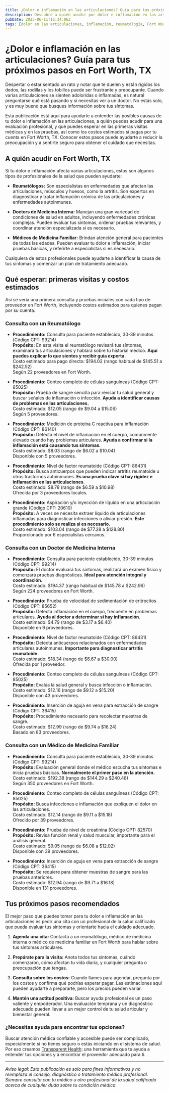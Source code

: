 ```yaml
---
title: ¿Dolor e inflamación en las articulaciones? Guía para tus próximos pasos en Fort Worth, TX  
description: Descubre a quién acudir por dolor e inflamación en las articulaciones en Fort Worth, TX, qué esperar en las consultas y los costos estimados para que puedas tomar decisiones con confianza.  
pubDate: 2025-06-11T16:34:06Z  
tags: [dolor en las articulaciones, inflamación, reumatología, Fort Worth, cuidado de salud, costos médicos, medicina familiar, medicina interna]  
---
```


# ¿Dolor e inflamación en las articulaciones? Guía para tus próximos pasos en Fort Worth, TX

Despertar o estar sentado un rato y notar que te duelen y están rígidos los dedos, las rodillas y los tobillos puede ser frustrante y preocupante. Cuando varias articulaciones se sienten adoloridas o inflamadas, es natural preguntarse qué está pasando y si necesitas ver a un doctor. No estás solo, y es muy bueno que busques información sobre tus síntomas.

Esta publicación está aquí para ayudarte a entender las posibles causas de tu dolor e inflamación en las articulaciones, a quién puedes acudir para una evaluación profesional, y qué puedes esperar en las primeras visitas médicas y en las pruebas, así como los costos estimados si pagas por tu cuenta en Fort Worth, TX. Conocer estos pasos puede ayudarte a reducir la preocupación y a sentirte seguro para obtener el cuidado que necesitas.

## A quién acudir en Fort Worth, TX

Si tu dolor e inflamación afecta varias articulaciones, estos son algunos tipos de profesionales de la salud que pueden ayudarte:

- **Reumatólogos:** Son especialistas en enfermedades que afectan las articulaciones, músculos y huesos, como la artritis. Son expertos en diagnosticar y tratar inflamación crónica de las articulaciones y enfermedades autoinmunes.

- **Doctors de Medicina Interna:** Manejan una gran variedad de condiciones de salud en adultos, incluyendo enfermedades crónicas complejas. Pueden evaluar tus síntomas, ordenar pruebas relevantes, y coordinar atención especializada si es necesario.

- **Médicos de Medicina Familiar:** Brindan atención general para pacientes de todas las edades. Pueden evaluar tu dolor e inflamación, iniciar pruebas básicas, y referirte a especialistas si es necesario.

Cualquiera de estos profesionales puede ayudarte a identificar la causa de tus síntomas y comenzar un plan de tratamiento adecuado.

## Qué esperar: primeras visitas y costos estimados

Así se vería una primera consulta y pruebas iniciales con cada tipo de proveedor en Fort Worth, incluyendo costos estimados para quienes pagan por su cuenta.

### Consulta con un Reumatólogo

- **Procedimiento:** Consulta para paciente establecido, 30-39 minutos (Código CPT: 99214)  
  **Propósito:** En esta visita el reumatólogo revisará tus síntomas, examinará tus articulaciones y hablará sobre tu historial médico. **Aquí puedes explicar lo que sientes y recibir guía experta.**  
  Costo estimado para pago directo: $194.02 (rango habitual de $145.51 a $242.52)  
  Según 22 proveedores en Fort Worth.

- **Procedimiento:** Conteo completo de células sanguíneas (Código CPT: 85025)  
  **Propósito:** Prueba de sangre sencilla para revisar tu salud general y buscar señales de inflamación o infección. **Ayuda a identificar causas de problemas en las articulaciones.**  
  Costo estimado: $12.05 (rango de $9.04 a $15.06)  
  Según 5 proveedores.

- **Procedimiento:** Medición de proteína C reactiva para inflamación (Código CPT: 86140)  
  **Propósito:** Detecta el nivel de inflamación en el cuerpo, comúnmente elevado cuando hay problemas articulares. **Ayuda a confirmar si la inflamación está causando tus síntomas.**  
  Costo estimado: $8.03 (rango de $6.02 a $10.04)  
  Disponible con 5 proveedores.

- **Procedimiento:** Nivel de factor reumatoide (Código CPT: 86431)  
  **Propósito:** Busca anticuerpos que pueden indicar artritis reumatoide u otros trastornos autoinmunes. **Es una prueba clave si hay rigidez e inflamación en las articulaciones.**  
  Costo estimado: $8.78 (rango de $6.59 a $10.98)  
  Ofrecida por 3 proveedores locales.

- **Procedimiento:** Aspiración y/o inyección de líquido en una articulación grande (Código CPT: 20610)  
  **Propósito:** A veces se necesita extraer líquido de articulaciones inflamadas para diagnosticar infecciones o aliviar presión. **Este procedimiento solo se realiza si es necesario.**  
  Costo estimado: $103.04 (rango de $77.28 a $128.80)  
  Proporcionado por 6 especialistas cercanos.

### Consulta con un Doctor de Medicina Interna

- **Procedimiento:** Consulta para paciente establecido, 30-39 minutos (Código CPT: 99214)  
  **Propósito:** El doctor evaluará tus síntomas, realizará un examen físico y comenzará pruebas diagnósticas. **Ideal para atención integral y coordinación.**  
  Costo estimado: $194.37 (rango habitual de $145.78 a $242.96)  
  Según 224 proveedores en Fort Worth.

- **Procedimiento:** Prueba de velocidad de sedimentación de eritrocitos (Código CPT: 85652)  
  **Propósito:** Detecta inflamación en el cuerpo, frecuente en problemas articulares. **Ayuda al doctor a determinar si hay inflamación.**  
  Costo estimado: $4.79 (rango de $3.17 a $6.40)  
  Disponible en 9 proveedores.

- **Procedimiento:** Nivel de factor reumatoide (Código CPT: 86431)  
  **Propósito:** Detecta anticuerpos relacionados con enfermedades articulares autoinmunes. **Importante para diagnosticar artritis reumatoide.**  
  Costo estimado: $18.34 (rango de $6.67 a $30.00)  
  Ofrecida por 1 proveedor.

- **Procedimiento:** Conteo completo de células sanguíneas (Código CPT: 85025)  
  **Propósito:** Evalúa la salud general y busca infección o inflamación.  
  Costo estimado: $12.16 (rango de $9.12 a $15.20)  
  Disponible con 43 proveedores.

- **Procedimiento:** Inserción de aguja en vena para extracción de sangre (Código CPT: 36415)  
  **Propósito:** Procedimiento necesario para recolectar muestras de sangre.  
  Costo estimado: $12.99 (rango de $9.74 a $16.24)  
  Basado en 83 proveedores.

### Consulta con un Médico de Medicina Familiar

- **Procedimiento:** Consulta para paciente establecido, 30-39 minutos (Código CPT: 99214)  
  **Propósito:** Evaluación general donde el médico escucha tus síntomas e inicia pruebas básicas. **Normalmente el primer paso en la atención.**  
  Costo estimado: $192.38 (rango de $144.29 a $240.48)  
  Según 350 proveedores en Fort Worth.

- **Procedimiento:** Conteo completo de células sanguíneas (Código CPT: 85025)  
  **Propósito:** Busca infecciones e inflamación que expliquen el dolor en las articulaciones.  
  Costo estimado: $12.14 (rango de $9.11 a $15.18)  
  Ofrecido por 39 proveedores.

- **Procedimiento:** Prueba de nivel de creatinina (Código CPT: 82570)  
  **Propósito:** Revisa función renal y salud muscular, importante para el análisis general.  
  Costo estimado: $9.05 (rango de $6.08 a $12.02)  
  Disponible con 39 proveedores.

- **Procedimiento:** Inserción de aguja en vena para extracción de sangre (Código CPT: 36415)  
  **Propósito:** Se requiere para obtener muestras de sangre para las pruebas anteriores.  
  Costo estimado: $12.94 (rango de $9.71 a $16.18)  
  Disponible en 131 proveedores.

## Tus próximos pasos recomendados

El mejor paso que puedes tomar para tu dolor e inflamación en las articulaciones es pedir una cita con un profesional de la salud calificado que pueda evaluar tus síntomas y orientarte hacia el cuidado adecuado.

1. **Agenda una cita:** Contacta a un reumatólogo, médico de medicina interna o médico de medicina familiar en Fort Worth para hablar sobre tus síntomas articulares.

2. **Prepárate para la visita:** Anota todos tus síntomas, cuándo comenzaron, cómo afectan tu vida diaria, y cualquier pregunta o preocupación que tengas.

3. **Consulta sobre los costos:** Cuando llames para agendar, pregunta por los costos y confirma qué podrías esperar pagar. Las estimaciones aquí pueden ayudarte a prepararte, pero los precios pueden variar.

4. **Mantén una actitud positiva:** Buscar ayuda profesional es un paso valiente y empoderador. Una evaluación temprana y un diagnóstico adecuado pueden llevar a un mejor control de tu salud articular y bienestar general.

### ¿Necesitas ayuda para encontrar tus opciones?

Buscar atención médica confiable y accesible puede ser complicado, especialmente si no tienes seguro o estás iniciando en el sistema de salud. Por eso creamos [Transparent Health](https://transparenthealth.ai): una herramienta que te ayuda a entender tus opciones y a encontrar el proveedor adecuado para ti.

---

*Aviso legal: Esta publicación es solo para fines informativos y no reemplaza el consejo, diagnóstico o tratamiento médico profesional. Siempre consulta con tu médico u otro profesional de la salud calificado acerca de cualquier duda sobre tu condición médica.*